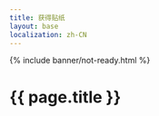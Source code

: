 ```yaml
---
title: 获得贴纸
layout: base
localization: zh-CN
---
```


{% include banner/not-ready.html %}

# {{ page.title }}

